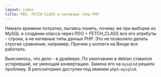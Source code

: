 ```yaml
---
layout: index
title: PDO, FETCH_CLASS и нативные типы PHP
---
```


Немало времени потратил, пытаясь понять, почему же при выборке из MySQL и
создании класса через PDO + FETCH_CLASS все его атрибуты - строки, а не нативные
типы данных PHP. Это не позволяло делать строгие сравнения, например. Причем у
коллеги на Винде все работало.

Выяснилось, что дело - в драйвере. По умолчанию в debian ставился устаревший, не
умеющий конвертацию. Замена его на `mysqlnd` решила проблему. В репозиториях
доступен под именем `php5-mysqlnd`.
